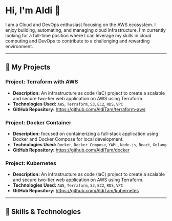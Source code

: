 # Hi, I'm Aldi 👋
I am a Cloud and DevOps enthusiast focusing on the AWS ecosystem. I enjoy building, automating, and managing cloud infrastructure.
I'm currently looking for a full-time position where I can leverage my skills in cloud computing and DevOps to contribute to a challenging and rewarding environment.

---
## 🚀 My Projects
### Project: Terraform with AWS
* **Description:** An infrastructure as code (IaC) project to create a scalable and secure two-tier web application on AWS using Terraform.
* **Technologies Used:** `AWS`, `Terraform`, `S3`, `EC2`, `RDS`, `VPC`
* **GitHub Repository:** https://github.com/AldiTam/terraform-aws

### Project: Docker Container
* **Description:** focused on containerizing a full-stack application using Docker and Docker Compose for local development. 
* **Technologies Used:** `Docker`, `Docker Compose`, `YAML`, `Node.js`, `React`, `Golang`
* **GitHub Repository:** https://github.com/AldiTam/docker

### Project: Kubernetes
* **Description:** An infrastructure as code (IaC) project to create a scalable and secure two-tier web application on AWS using Terraform.
* **Technologies Used:** `AWS`, `Terraform`, `S3`, `EC2`, `RDS`, `VPC`
* **GitHub Repository:** https://github.com/AldiTam/kubernetes

---
  
## 🔧 Skills & Technologies


<!--
**AldiTam/alditam** is a ✨ _special_ ✨ repository because its `README.md` (this file) appears on your GitHub profile.

Here are some ideas to get you started:

- 🔭 I’m currently working on ...
- 🌱 I’m currently learning ...
- 👯 I’m looking to collaborate on ...
- 🤔 I’m looking for help with ...
- 💬 Ask me about ...
- 📫 How to reach me: ...
- 😄 Pronouns: ...
- ⚡ Fun fact: ...
-->

